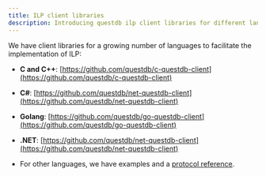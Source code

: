 ```yaml
---
title: ILP client libraries
description: Introducing questdb ilp client libraries for different languages
---
```


We have client libraries for a growing number of languages to facilitate the implementation of ILP:

- **C and C++**:
  [https://github.com/questdb/c-questdb-client](https://github.com/questdb/c-questdb-client)

<!--

TBD dependant on https://github.com/questdb/questdb/pull/2184 and relevant text

- **Java**:
  [https://search.maven.org/artifact/org.questdb/questdb](https://search.maven.org/artifact/org.questdb/questdb)
-->
- **C#**:
  [https://github.com/questdb/net-questdb-client](https://github.com/questdb/net-questdb-client)

- **Golang**:
  [https://github.com/questdb/go-questdb-client](https://github.com/questdb/go-questdb-client)

- **.NET**:
  [https://github.com/questdb/net-questdb-client](https://github.com/questdb/net-questdb-client)
  
<!--TBD nodejs client -->

- For other languages, we have examples and a
  [protocol reference](/docs/reference/api/ilp/overview).